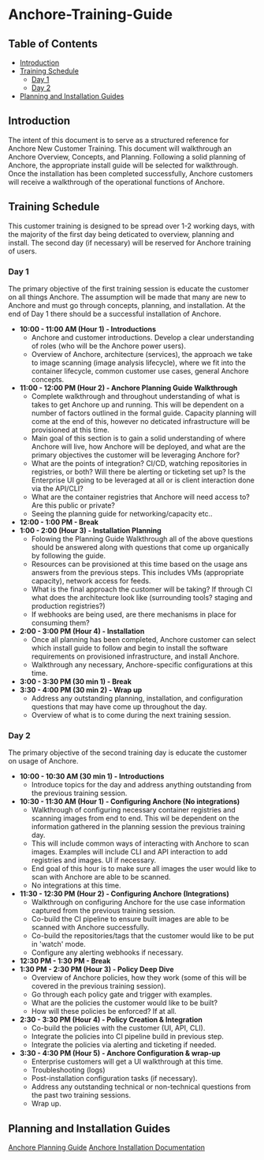 # Anchore-Training-Guide

## Table of Contents

<!--ts-->
  * [Introduction](#Introduction)
  * [Training Schedule](#Training-Schedule)
    * [Day 1](#Day-1)
    * [Day 2](#Day-2)
  * [Planning and Installation Guides](Planning-and-Installation-Guides)

<!--te-->

## Introduction

The intent of this document is to serve as a structured reference for Anchore New Customer Training. This document will walkthrough an Anchore Overview, Concepts, and Planning. Following a solid planning of Anchore, the appropriate install guide will be selected for walkthrough. Once the installation has been completed successfully, Anchore customers will receive a walkthrough of the operational functions of Anchore.

## Training Schedule

This customer training is designed to be spread over 1-2 working days, with the majority of the first day being deticated to overview, planning and install. The second day (if necessary) will be reserved for Anchore training of users. 

### Day 1

The primary objective of the first training session is educate the customer on all things Anchore. The assumption will be made that many are new to Anchore and must go through concepts, planning, and installation. At the end of Day 1 there should be a successful installation of Anchore. 

- **10:00 - 11:00 AM (Hour 1) - Introductions**
    - Anchore and customer introductions. Develop a clear understanding of roles (who will be the Anchore power users).
    - Overview of Anchore, architecture (services), the approach we take to image scanning (image analysis lifecycle), where we fit into the container lifecycle, common customer use cases, general Anchore concepts. 
- **11:00 - 12:00 PM (Hour 2) - Anchore Planning Guide Walkthrough**
    - Complete walkthrough and throughout understanding of what is takes to get Anchore up and running. This will be dependent on a number of factors outlined in the formal guide. Capacity planning will come at the end of this, however no deticated infrastructure will be provisioned at this time.
    - Main goal of this section is to gain a solid understanding of where Anchore will live, how Anchore will be deployed, and what are the primary objectives the customer will be leveraging Anchore for?
    - What are the points of integration? CI/CD, watching repositories in registries, or both? Will there be alerting or ticketing set up? Is the Enterprise UI going to be leveraged at all or is client interaction done via the API/CLI?
    - What are the container registries that Anchore will need access to? Are this public or private?
    - Seeing the planning guide for networking/capacity etc..  
- **12:00 - 1:00 PM - Break**
- **1:00 - 2:00 (Hour 3) - Installation Planning**
    - Folowing the Planning Guide Walkthrough all of the above questions should be answered along with questions that come up organically by following the guide. 
    - Resources can be provisioned at this time based on the usage ans answers from the previous steps. This includes VMs (appropriate capacity), network access for feeds. 
    - What is the final approach the customer will be taking? If through CI what does the architecture look like (surrounding tools? staging and production registries?)
    - If webhooks are being used, are there mechanisms in place for consuming them? 
- **2:00 - 3:00 PM (Hour 4) - Installation**
    - Once all planning has been completed, Anchore customer can select which install guide to follow and begin to install the software requirements on provisioned infrastructure, and install Anchore.
    - Walkthrough any necessary, Anchore-specific configurations at this time. 
- **3:00 - 3:30 PM (30 min 1) - Break**
- **3:30 - 4:00 PM (30 min 2) - Wrap up**
    - Address any outstanding planning, installation, and configuration questions that may have come up throughout the day.
    - Overview of what is to come during the next training session.

### Day 2

The primary objective of the second training day is educate the customer on usage of Anchore. 

- **10:00 - 10:30 AM (30 min 1) - Introductions**
    - Introduce topics for the day and address anything outstanding from the previous training session.
- **10:30 - 11:30 AM (Hour 1) - Configuring Anchore (No integrations)**
    - Walkthrough of configuring necessary container registries and scanning images from end to end. This wil be dependent on the information gathered in the planning session the previous training day. 
    - This will include common ways of interacting with Anchore to scan images. Examples will include CLI and API interaction to add registries and images. UI if necessary. 
    - End goal of this hour is to make sure all images the user would like to scan with Anchore are able to be scanned. 
    - No integrations at this time.
- **11:30 - 12:30 PM (Hour 2) - Configuring Anchore (Integrations)**
    - Walkthrough on configuring Anchore for the use case information captured from the previous training session. 
    - Co-build the CI pipeline to ensure built images are able to be scanned with Anchore successfully. 
    - Co-build the repositories/tags that the customer would like to be put in 'watch' mode. 
    - Configure any alerting webhooks if necessary.
- **12:30 PM - 1:30 PM - Break**
- **1:30 PM - 2:30 PM (Hour 3) - Policy Deep Dive**
    - Overview of Anchore policies, how they work (some of this will be covered in the previous training session).
    - Go through each policy gate and trigger with examples.
    - What are the policies the customer would like to be built? 
    - How will these policies be enforced? If at all.
- **2:30 - 3:30 PM (Hour 4) - Policy Creation & Integration**
    -  Co-build the policies with the customer (UI, API, CLI).
    - Integrate the policies into CI pipeline build in previous step.
    - Integrate the policies via alerting and ticketing if needed. 
- **3:30 - 4:30 PM (Hour 5) - Anchore Configuration & wrap-up**
    - Enterprise customers will get a UI walkthrough at this time. 
    - Troubleshooting (logs)
    - Post-installation configuration tasks (if necessary).
    - Address any outstanding technical or non-technical questions from the past two training sessions.
    - Wrap up.

## Planning and Installation Guides

[Anchore Planning Guide](https://github.com/valancej/Anchore-Documentation/blob/master/docs/planning/planning-guide.md)
[Anchore Installation Documentation](https://github.com/valancej/Anchore-Documentation)